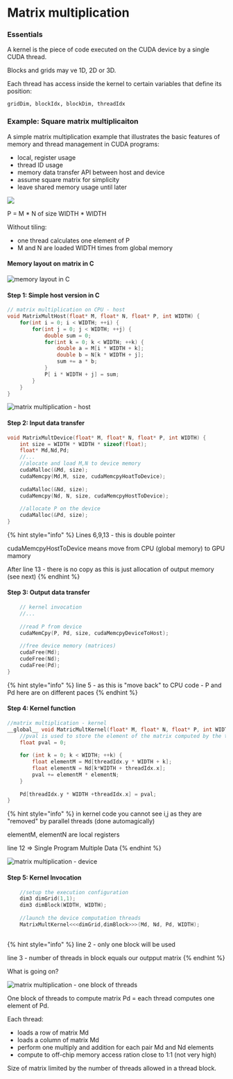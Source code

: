 # Matrix multiplication

### Essentials

A kernel is the piece of code executed on the CUDA device by a single CUDA thread.

Blocks and grids may ve 1D, 2D or 3D.

Each thread has access inside the kernel to certain variables that define its position:

```text
gridDim, blockIdx, blockDim, threadIdx
```



### Example: Square matrix multiplicaiton

A simple matrix multiplication example that illustrates the basic features of memory and thread management in CUDA programs:

* local, register usage
* thread ID usage
* memory data transfer API between host and device
* assume square matrix for simplicity
* leave shared memory usage until later



![](../.gitbook/assets/matrix1.jpeg)

P = M \* N of size WIDTH \* WIDTH

Without tiling:

* one thread calculates one element of P
* M and N are loaded WIDTH times from global memory



#### Memory layout on matrix in C

![memory layout in C](../.gitbook/assets/matrix2.jpeg)



#### Step 1: Simple host version in C



```c
// matrix multiplication on CPU - host
void MatrixMultHost(float* M, float* N, float* P, int WIDTH) {
    for(int i = 0; i < WIDTH; ++i) {
        for(int j = 0; j < WIDTH; ++j) {
            double sum = 0;
            for(int k = 0; k < WIDTH; ++k) {
                double a = M[i * WIDTH + k];
                double b = N[k * WIDTH + j];
                sum += a * b;
            }
            P[ i * WIDTH + j] = sum; 
        }
    }
}
```

![matrix multiplication - host](../.gitbook/assets/matrix3.jpeg)

#### Step 2: Input data transfer

```c
void MatrixMultDevice(float* M, float* N, float* P, int WIDTH) {
    int size = WIDTH * WIDTH * sizeof(float);
    float* Md,Nd,Pd;
    //...
    //alocate and load M,N to device memory
    cudaMalloc(&Md, size);
    cudaMemcpy(Md,M, size, cudaMemcpyHoatToDevice);
    
    cudaMalloc(&Nd, size);
    cudaMemcpy(Nd, N, size, cudaMemcpyHostToDevice);
    
    //allocate P on the device
    cudaMalloc(&Pd, size);    
}
```

{% hint style="info" %}
Lines 6,9,13 - this is double pointer

cudaMemcpyHostToDevice means move from CPU \(global memory\) to GPU mamory

After line 13 - there is no copy as this is just allocation of output memory \(see next\)
{% endhint %}



#### Step 3: Output data transfer

```c
    // kernel invocation
    //...
    
    //read P from device
    cudaMemCpy(P, Pd, size, cudaMemcpyDeviceToHost);
    
    //free device memory (matrices)
    cudaFree(Md);
    cudeFree(Nd);
    cudaFree(Pd);
}
```



{% hint style="info" %}
line 5 - as this is "move back" to CPU code - P and Pd here are on different paces
{% endhint %}

#### Step 4: Kernel function



```c
//matrix multiplication - kernel
__global__ void MatricMultKernel(float* M, float* N, float* P, int WIDTH) {
    //pval is used to store the element of the matrix computed by the thread
    float pval = 0;
    
    for (int k = 0; k < WIDTH; ++k) {
        float elementM = Md[threadIdx.y * WIDTH + k];
        float elementN = Nd[k*WIDTH + threadIdx.x];
        pval += elementM * elementN;
    }
    
    Pd[threadIdx.y * WIDTH +threadIdx.x] = pval;
}
```

{% hint style="info" %}
in kernel code you cannot see i,j as they are "removed" by parallel threads \(done automagically\)

elementM, elementN  are local registers 

line 12 =&gt; Single Program Multiple Data
{% endhint %}

![matrix multiplication - device](../.gitbook/assets/matrix4.jpeg)





#### Step 5: Kernel Invocation

```c
    //setup the execution configuration
    dim3 dimGrid(1,1);
    dim3 dimBlock(WIDTH, WIDTH);
    
    //launch the device computation threads
    MatrixMultKernel<<<dimGrid,dimBlock>>>(Md, Nd, Pd, WIDTH);
    
```

{% hint style="info" %}
line 2 - only one block will be used

line 3 - number of threads in block equals our outpput matrix
{% endhint %}



What is going on?



![matrix multiplication - one block of threads ](../.gitbook/assets/matrix5.jpeg)

One block of threads to compute matrix Pd = each thread computes one element of Pd.

Each thread:

* loads a row of matrix Md
* loads a column of matrix Md
* perform one multiply and addition for each pair Md and Nd elements
* compute to off-chip memory access ration close to 1:1 \(not very high\)

Size of matrix limited by the number of threads allowed in a thread block.

 





























